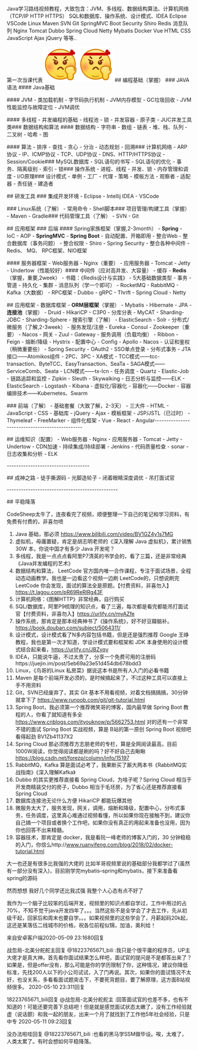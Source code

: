 Java学习路线视频教程，大致包含：JVM、多线程、数据结构算法、计算机网络（TCP/IP HTTP HTTPS） SQL和数据库、操作系统、设计模式、IDEA Eclipse VSCode Linux Maven SVN Git SpringMVC Boot Security Shiro Redis 消息队列 Nginx Tomcat Dubbo Spring Cloud Netty Mybatis Docker Vue HTML CSS JavaScript Ajax jQuery 等等..

第一次当课代表![[奋斗]](assets/bb2060c15dba7d3fd731c35079d1617f1afe3376.png@100w_100h.webp)![[奋斗]](assets/bb2060c15dba7d3fd731c35079d1617f1afe3376.png@100w_100h.webp)
\## 编程基础（掌握）
\### JAVA语法
\#### Java基础

\#### JVM
\- 类加载机制
\- 字节码执行机制
\- JVM内存模型
\- GC垃圾回收
\- JVM性能监控与故障定位
\- JVM调优

\#### 多线程
\- 并发编程的基础
\- 线程池
\- 锁
\- 并发容器
\- 原子类
\- JUC并发工具类### 数据结构和算法
\#### 数据结构
\- 字符串
\- 数组
\- 链表
\- 堆、栈、队列
\- 二叉树
\- 哈希
\- 图

\#### 算法
\- 排序
\- 查找
\- 贪心
\- 分治
\- 动态规划
\- 回溯### 计算机网络
\- ARP协议
\- IP、ICMP协议
\- TCP、UDP协议
\- DNS、HTTP/HTTPS协议
\- Session/Cookie### MySQL数据库
\- SQL语句的书写
\- SQL语句的优化
\- 事务、隔离级别
\- 索引
\- 锁### 操作系统
\- 进程、线程
\- 并发、锁
\- 内存管理和调度
\- I/O原理### 设计模式
\- 单例
\- 工厂
\- 代理
\- 策略
\- 模板方法
\- 观察者
\- 适配器
\- 责任链
\- 建造者

\## 研发工具
\### 集成开发环境
\- Eclipse
\- Intellij IDEA
\- VSCode

\### Linux系统（了解）
\- 常用命令
\- Shell脚本### 项目管理/构建工具（掌握）
\- Maven
\- Gradle### 代码管理工具（了解）
\- SVN
\- Git

\## 应用框架
\### 后端
\#### Spring家族框架（掌握,2-3month）
\- **Spring**
	- IoC
	- AOP
\- **SpringMVC**
\- **Spring Boot**
	- 自动配置、开箱即用
	- 整合Web
	- 整合数据库（事务问题）
	- 整合权限
		- Shiro
		- Spring Security
	- 整合各种中间件
		- Redis、 MQ、 RPC框架、NIO框架

\#### 服务器框架
\- Web服务器
	- Nginx（重要）
\- 应用服务器
	- Tomcat
	- Jetty
	- Undertow（性能较好）#### 中间件（应对高并发、大容量）
\- 缓存
	- **Redis**（掌握，重要,2week）
		- 书籍：《Redis设计与实践》
		- 5大基础数据类型
		- 事务
		- 管道
		- 持久化
		- 集群
\- 消息队列（学一个即可）
	- RocketMQ
	- RabbitMQ
	- Kafka（大数据）
\- RPC框架
	- Dubbo
	- gRPC
	- Thrift
	- Spring Cloud
	- Netty

\## 应用框架
\- 数据库框架
	- **ORM层框架**（掌握）
		- Mybatis
		- Hibernate
		- JPA
	- **连接池**（掌握）
		- Druid
		- HikariCP
		- C3P0
	- 分库分表
		- MyCAT
		- Sharding-JDBC
		- Sharding-Sphere
\- 搜索引擎（了解）
	- ElasticSearch
	- Solr
\- 分布式/微服务（了解,2-3week）
	- 服务发现/注册
		- Eureka
		- Consul
		- Zookeeper（重要）
		- Nacos
	- 网关
		- Zuul
		- Gateway
	- 服务调用（负载均衡）
		- Ribbon
		- Feign
	- 熔断/降级
		- Hystrix
	- 配置中心
		- Config
		- Apollo
		- Nacos
	- 认证和鉴权（稍微重要些）
		- Spring Security
		- OAuth2
		- SSO单点登录
	- 分布式事务
		- JTA接口——Atomikos组件
		- 2PC、3PC
		- XA模式
		- TCC模式——tcc-transaction、ByteTCC、EasyTransaction、SeaTa
		- SAGA模式——ServiceComb、Seata
		- LCN模式——tx-Icn
	- 任务调度
		- Quartz
		- Elastic-Job
	- 链路追踪和监控
		- Zipkin
		- Sleuth
		- Skywalking
	- 日志分析与监控——ELK
		- ElasticSearch
		- Logstash
		- Kibana
\- 虚拟化/容器化
		- 容器化——Docker
		- 容器编排技术——Kubernetes、Swarm

\### 前端（了解）
\- 基础套餐（大致了解，2-3天）
	- 三大件
		- HTML
		- JavaScript
		- CSS
	- 基础库
		- jQuery
		- Ajax
\- 模板框架
	- JSP/JSTL（已过时）
	- Thymeleaf
	- FreeMarker
\- 组件化框架
	- Vue
	- React
	- Angular-----------------------------------------------

\## 运维知识（配置）
\- Web服务器
	- Nginx
\- 应用服务器
	- Tomcat
	- Jetty
	- Undertow
\- CDN加速
\- 持续集成/持续部署
	- Jenkins
\- 代码质量检查
	- sonar
\- 日志收集和分析
	- ELK

\-----------------------------------

\## 成神之路
\- 徒手撕源码
\- 光脚造轮子
\- 闭着眼睛深度调优
\- 吊打面试官

\-----------------------------------------------

\## 平稳降落

CodeSheep太牛了，连夜看完了视频，顺便整理一下自己的笔记和学习资料，有免费有付费的，非喜勿喷

1. Java 基础，那必须 https://www.bilibili.com/video/BV1GZ4y1s7MG
2. 虚拟机，毋庸置疑，肯定是胡志明老师的《深入理解 Java 虚拟机》，累计销售 30W 本，你说中国才有多少 Java 开发呢？
3. 多线程，我是一点点点看阿里P7清英的书学会的，看了三篇，还是非常经典《Java并发编程的艺术》
4. 数据结构和算法， LeetCode 官方国内唯一合作课程，专注于面试场景，全程动态动画教学。我也是一边看这个视频一边刷 LeetCode的，只想说刷完 LeetCode 你会发现，面试的算法全是原题。【付费资料，非喜勿入】https://t.lagou.com/pR69ReRlRg43F
5. 计算机网络：《图解HTTP》非常经典，自行购买
6. SQL/数据库，阿里P9梳理的知识点，看了三遍，每次都是看完都能吊打面试官【付费资料，非喜勿入】https://urlify.cn/myAZfe
7. 操作系统，那肯定是那本经典神书了《操作系统》，好不好豆瓣脑补。https://book.douban.com/subject/5064311/
8. 设计模式，设计模式看了N多内容包括书籍，但是还是强烈推荐 Google 王峥教程，我也是第一次才知道，学设计模式要和框架和 JDK 本身使用的设计模式结合起来看，https://urlify.cn/JBZvqy
9. IDEA，只能说牛逼，不过太贵了，分享一个免费可用的注册码https://juejin.im/post/5eb69a23e51d454db678bdd3
10. Linux，《鸟哥的Linux 私房菜》据说这本书是所有人入门的必看书籍
11. Maven 是每个前端开发必须的，是时候搞起来了，不过这种工具可以直接上手不用资料
12. Git，SVN已经废弃了，其实 Git 基本不用看视频，对着文档搞搞搞，30分钟就拿下了 https://www.runoob.com/git/git-tutorial.html
13. Spring Boot，我必须第一个推荐微笑哥的博客，国内最早做 Spring Boot 教程的人，你看了就知道有多全 https://www.cnblogs.com/ityouknow/p/5662753.html 对的还有一个非常不错的面试 Spring Boot 实战视频，算是 B站的第一原创 Spring Boot 视频吧 看得起劲 BV1Zb41137X2
14. Spring Cloud 那必须推荐方志朋老师的专栏，算是全网阅读最高，目前1000W阅读，你觉得阅读都是刷的吗？好不好自己去瞅瞅 https://blog.csdn.net/forezp/column/info/15197
15. RabbitMQ，Kafka 算是面试必考了，我果断买了厮大两本书《RabbitMQ实战指南》《深入理解Kafka》
16. Dubbo 的其实更推荐直接看 Spring Cloud，为啥子呢？Spring Cloud 相当于开发商精装交付的房子，Dubbo 相当于毛坯房，为了省心还是推荐直接看 Spring Cloud
17. 数据库连接池无论什么方便 HikariCP 都能玩爆其他
18. 微服务太大了，服务发现，网关，调用，熔断和降级，配置中心，分布式事务，任务调度，这里真心难通过视频看懂，所以如果你现在接触不到，建议你自己搞一个项目或者换个工作吧，如果你没有真正的用起来准备也没用，因为你也回答不出来精髓。
19. 容器技术，那肯定是 docker，我是看阮一峰老师的博客入门的，30 分钟稳稳的入门，你信么http://www.ruanyifeng.com/blog/2018/02/docker-tutorial.html

大一也还是有很多比我强的大佬的
比如羊哥视频里说的基础部分我都学过了(虽然有一部分没有深入)，目前刚学完mybatis–spring和mybatis，接下来准备看spring的源码

然而想想
我好几个同学还比我忒强
我整个人心态有点不好了

我作为一个脑子比较笨的后端开发，视频里的知识点都自学过，工作中用过的占70%，不知不觉干java开发四年了。。。当然这些不是全学会了才去工作，先从初级干起，回家后和周末也要自学。。。如果视频里的这些学会了，月薪起码20k起，这还是某落伍二线城市的价格，祝各位前程似锦，加油，奥利给！

来自安卓客户端2020-05-09 23:1680回复

战忽局-北美分舵舵主回复 @18223765671_bili  :我只是个很平庸的程序员，UP主大佬才是真大神。首先看你面试结果怎么样吧，面试官的提问是不是都答出来了？如果是，但是offer没有，那么可能是你的学历限制了你，这种情况，建议你降低标准，先找200人以下的小公司试试，入了门再说。其次，如果你的面试情况不太好，也没关系，多看看面试题突击下，不要死背题目，要了解原理，这方面B站视频很多。
2020-05-10 23:311回复

18223765671_bili回复 @战忽局-北美分舵舵主  :回答面试官的也差不多，也有不知道的！可能还要完善下总结吧！但是就是感觉面试状态太嫩了，没有工作经验就虚（说话颤）和我一起的朋友，出来一个月了就找到了工作他5年社会经验，只是中专
2020-05-11 09:23回复

没办法啦哇回复 @18223765671_bili  :也看的黑马学SSM做毕设。唉，太难了，人类太累了。有时会想如何平稳降落。